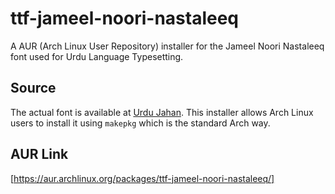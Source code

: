 # ttf-jameel-noori-nastaleeq

A AUR (Arch Linux User Repository) installer for the Jameel Noori Nastaleeq font used for Urdu Language Typesetting.

## Source

The actual font is available at [Urdu Jahan](http://www.urdujahan.com/font.html). This installer allows Arch Linux users to install it using `makepkg` which is the standard Arch way.

## AUR Link

[https://aur.archlinux.org/packages/ttf-jameel-noori-nastaleeq/]
